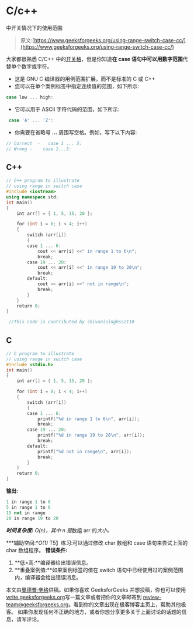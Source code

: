# C/c++

中开关情况下的使用范围

> 原文:[https://www.geeksforgeeks.org/using-range-switch-case-cc/](https://www.geeksforgeeks.org/using-range-switch-case-cc/)

大家都很熟悉 C/C++ 中的[开关格](https://www.geeksforgeeks.org/switch-statement-cc/)，但是你知道**在 case 语句中可以用数字范围**代替单个数字或字符。

*   这是 GNU C 编译器的用例范围扩展，而不是标准的 C 或 C++
*   您可以在单个案例标签中指定连续值的范围，如下所示:

```cpp
case low ... high:
```

*   它可以用于 ASCII 字符代码的范围，如下所示:

```cpp
 case 'A' ... 'Z':
```

*   你需要在省略号 **…** 周围写空格。例如，写下以下内容:

```cpp
// Correct  -   case 1 ... 5:
// Wrong -    case 1...5: 
```

## C++

```cpp
// C++ program to illustrate
// using range in switch case
#include <iostream>
using namespace std;
int main()
{
    int arr[] = { 1, 5, 15, 20 };

    for (int i = 0; i < 4; i++)
    {
        switch (arr[i])
        {
        case 1 ... 6:
            cout << arr[i] <<" in range 1 to 6\n";
            break;
        case 19 ... 20:
            cout << arr[i] <<" in range 19 to 20\n";
            break;
        default:
            cout << arr[i] <<" not in range\n";
            break;
        }
    }
    return 0;
}

 //This code is contributed by shivanisinghss2110
```

## C

```cpp
// C program to illustrate
// using range in switch case
#include <stdio.h>
int main()
{
    int arr[] = { 1, 5, 15, 20 };

    for (int i = 0; i < 4; i++)
    {
        switch (arr[i])
        {
        case 1 ... 6:
            printf("%d in range 1 to 6\n", arr[i]);
            break;
        case 19 ... 20:
            printf("%d in range 19 to 20\n", arr[i]);
            break;
        default:
            printf("%d not in range\n", arr[i]);
            break;
        }
    }
    return 0;
}
```

**输出:**

```cpp
1 in range 1 to 6
5 in range 1 to 6
15 not in range
20 in range 19 to 20
```

***时间复杂度:** O(n)，其中 n 是*数组 arr 的*大小。*

***辅助空间:**O(1)*
T5】练习:可以通过修改 char 数组和 case 语句来尝试上面的 char 数组程序。
**错误条件:**

1.  **低>高:**编译器给出错误信息。
2.  **重叠案例值:**如果案例标签的值在 switch 语句中已经使用过的案例范围内，编译器会给出错误消息。

本文由[曼德普·辛格](https://github.com/msdeep14)供稿。如果你喜欢 GeeksforGeeks 并想投稿，你也可以使用[write.geeksforgeeks.org](https://write.geeksforgeeks.org)写一篇文章或者把你的文章邮寄到 review-team@geeksforgeeks.org。看到你的文章出现在极客博客主页上，帮助其他极客。
如果你发现任何不正确的地方，或者你想分享更多关于上面讨论的话题的信息，请写评论。